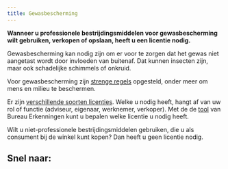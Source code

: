 ```yaml
---
title: Gewasbescherming
---
```

**Wanneer u professionele bestrijdingsmiddelen voor gewasbescherming wilt gebruiken, verkopen of opslaan, heeft u een licentie nodig.**

Gewasbescherming kan nodig zijn om er voor te zorgen dat het gewas niet aangetast wordt door invloeden van buitenaf. Dat kunnen insecten zijn, maar ook schadelijke schimmels of onkruid.

Voor gewasbescherming zijn [strenge regels](/licenties/wetten-en-regels) opgesteld, onder meer om mens en milieu te beschermen.

Er zijn [verschillende soorten licenties](/licenties/welke-licenties-zijn-er). Welke u nodig heeft, hangt af van uw rol of functie (adviseur, eigenaar, werknemer, verkoper). Met de de [tool](/licenties/welke-licenties-zijn-er) van Bureau Erkenningen kunt u bepalen welke licentie u nodig heeft.

Wilt u niet-professionele bestrijdingsmiddelen gebruiken, die u als consument bij de winkel kunt kopen? Dan heeft u geen licentie nodig.

## Snel naar:

<link-container>
<link-button link='{"name": "Welke licentie heb ik nodig?","url": "/licenties/welke-licentie-heb-ik-nodig"}' ></link-button> 
<link-button link='{"name": "Licenties gewas-bescherming","url": "/licenties/welke-licenties-zijn-er"}' ></link-button> 
<link-button link='{"name": "Licentie aanvragen","url": "/licenties/licentie-aanvragen"}'  ></link-button>
<link-button link='{"name": "Wetten en regels","url": "/licenties/wetten-en-regels"}'  ></link-button>
</link-container>
